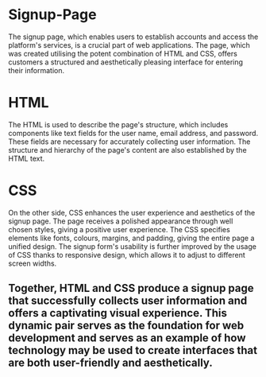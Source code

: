 <h1>Signup-Page</h1>
<p>The signup page, which enables users to establish accounts and access the platform's services, is a crucial part of web applications. The page, which was created utilising the potent combination of HTML and CSS, offers customers a structured and aesthetically pleasing interface for entering their information.</p>
<h1>HTML</h1>
<p>The HTML is used to describe the page's structure, which includes components like text fields for the user name, email address, and password. These fields are necessary for accurately collecting user information. The structure and hierarchy of the page's content are also established by the HTML text.</p>
<h1>CSS</h1>
<p>On the other side, CSS enhances the user experience and aesthetics of the signup page. The page receives a polished appearance through well chosen styles, giving a positive user experience. The CSS specifies elements like fonts, colours, margins, and padding, giving the entire page a unified design. The signup form's usability is further improved by the usage of CSS thanks to responsive design, which allows it to adjust to different screen widths.</p>
<h2>Together, HTML and CSS produce a signup page that successfully collects user information and offers a captivating visual experience. This dynamic pair serves as the foundation for web development and serves as an example of how technology may be used to create interfaces that are both user-friendly and aesthetically.</h2>

